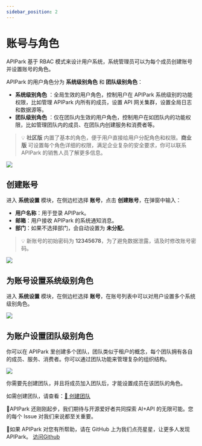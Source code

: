 ```yaml
---
sidebar_position: 2
---
```


# 账号与角色

APIPark 基于 RBAC 模式来设计用户系统，系统管理员可以为每个成员创建账号并设置账号的角色。

APIPark 的用户角色分为 **系统级别角色** 和 **团队级别角色**：

- **系统级别角色** ：全局生效的用户角色，控制用户在 APIPark 系统级别的功能权限，比如管理 APIPark 内所有的成员，设置 API 网关集群，设置全局日志和数据源等。
- **团队级别角色** ：仅在团队内生效的用户角色，控制用户在如团队内的功能权限，比如管理团队内的成员、在团队内创建服务和消费者等。

> 💡 **社区版** 内置了基本的角色，便于用户直接给用户分配角色和权限。**商业版** 可设置每个角色详细的权限，满足企业复杂的安全要求，你可以联系 APIPark 的销售人员了解更多信息。

![](images/2024-10-29-00-47-08.png)


## 创建账号

进入 **系统设置** 模块，在侧边栏选择 **账号**，点击 **创建账号**，在弹窗中输入：

- **用户名称**：用于登录 APIPark。
- **邮箱**：用户接收 APIPark 的系统通知消息。
- **部门**：如果不选择部门，会自动设置为 **未分配**。

> 💡 新账号的初始密码为 **12345678**，为了避免数据泄露，请及时修改账号密码。

![](images/2024-10-29-01-13-39.png)

## 为账号设置系统级别角色

进入 **系统设置** 模块，在侧边栏选择 **账号**，在账号列表中可以对用户设置多个系统级别角色。

![](images/2024-10-29-01-13-27.png)


## 为账户设置团队级别角色

你可以在 APIPark 里创建多个团队，团队类似于租户的概念，每个团队拥有各自的成员、服务、消费者。你可以通过团队功能来管理复杂的组织结构。

![](images/2024-10-29-01-17-44.png)

你需要先创建团队，并且将成员加入团队后，才能设置成员在该团队的角色。

如需创建团队，请查看：[🔗 创建团队](../teams.md)

🎉APIPark 还刚刚起步，我们期待与开源爱好者共同探索 AI+API 的无限可能。您的每个 Issue 对我们来说都至关重要。

🙏如果 APIPark 对您有所帮助，请在 GitHub 上为我们点亮星星，让更多人发现 APIPark。 [访问Github](https://github.com/APIParkLab/APIPark) 
